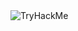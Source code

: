 <html>
  <img src="https://tryhackme-badges.s3.amazonaws.com/UserCyberBot330.png" alt="TryHackMe">
</html>
